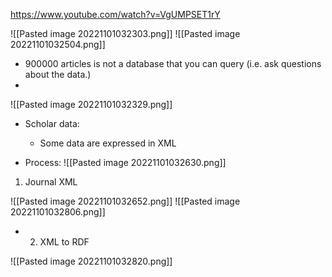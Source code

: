 https://www.youtube.com/watch?v=VgUMPSET1rY

![[Pasted image 20221101032303.png]]
![[Pasted image 20221101032504.png]]
- 900000 articles is not a database that you can query (i.e. ask questions about the data.)
- 
![[Pasted image 20221101032329.png]]
- Scholar data:
	- Some data are expressed in XML

- Process:
![[Pasted image 20221101032630.png]]
1. Journal XML

![[Pasted image 20221101032652.png]]
![[Pasted image 20221101032806.png]]
- 2. XML to RDF

![[Pasted image 20221101032820.png]]



